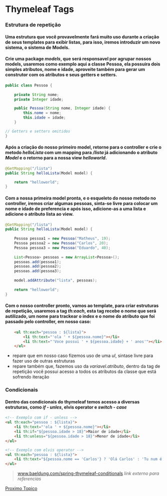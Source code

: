 # Thymeleaf Tags

### Estrutura de repetição
#### Uma estrutura que você provavelmente fará muito uso durante a criação de seus templates para exibir listas, para isso, iremos introduzir um novo sistema, o sistema de Models.
#### Crie uma package _models_, que será responsavel por agrupar nossos models, usaremos como exemplo aqui a classe Pessoa, ela possuira dois simples atributos, nome e idade, aproveite também para gerar um construtor com os atributos e seus getters e setters.
```java
public class Pessoa {
	
	private String nome;
	private Integer idade;

	public Pessoa(String nome, Integer idade) {
		this.nome = nome;
		this.idade = idade;
	}

// Getters e setters omitidos
}
```
#### Após a criação do nosso primeiro model, retorne para o controller e crie o metodo _helloLista_ com um mapping para _/lista_ já adicionando o atributo _Model_ e o retorno para a nossa view _helloworld_.
```java
@GetMapping("/lista")
public String helloLista(Model model) {

    return "helloworld";
}
```

#### Com a nossa primeira model pronta, e o esqueleto do nosso metodo no controller, iremos criar algumas pessoas, sinta-se livre para colocar um nome e idade de preferencia e após isso, adicione-as a uma lista e adicione o atributo lista ao view.
```java
@GetMapping("/lista")
public String helloLista(Model model) {
		
	Pessoa pessoa1 = new Pessoa("Matheus", 19);
	Pessoa pessoa2 = new Pessoa("Carlos", 20);
	Pessoa pessoa3 = new Pessoa("Eduardo", 40);
		
	List<Pessoa> pessoas = new ArrayList<Pessoa>();
	pessoas.add(pessoa1);
	pessoas.add(pessoa2);
	pessoas.add(pessoa3);
	
	model.addAttribute("lista", pessoas);
	
	return "helloworld";
}
```
#### Com o nosso controller pronto, vamos ao template, para criar estruturas de repetição, usaremos a tag _th:each_, esta tag recebe o nome que será autilizado, um nome para trackear o index e o nome do atributo que foi passado pelo controller, em nosso caso:
```html
	<ul th:each="pessoa : ${lista}">
		<li th:text="'ola ' + ${pessoa.nome}"></li>
		<li th:text="'Voce possui ' + ${pessoa.idade} + ' anos'"></li>
	</ul>
```
* repare que em nosso caso fizemos uso de uma _ul_, sintase livre para fazer uso de outras estruturas
* repare também que, fazemos uso da _variavel.atributo_, dentro da tag de repetição você possui acesso a todos os atributos da classe que está sofrendo iteração

### Condicionais
#### Dentro das condicionais do thymeleaf temos acesso a diversas estruturas, como _if_ - _unles_, elvis operator e _switch_ - _case_
```html
<!-- Exemplo com if - unless -->
<ul th:each="pessoa : ${lista}">
	<li th:text="'ola ' + ${pessoa.nome}"></li>
	<li th:if="${pessoa.idade > 18}">Maior de idade</li>
	<li th:unless="${pessoa.idade > 18}">Menor de idade</li>
</ul>

<!-- Exemplo com elvis operator -->
<ul th:each="pessoa : ${lista}">
	<li th:text="${pessoa.nome == 'Carlos'} ? 'Olá Carlos' : 'Tu num é o Carlos'"></li>
</ul>
```

> www.baeldung.com/spring-thymeleaf-conditionals   _link externo para referencias_

[Proximo Topico](../3-Spring-data/conexao-com-banco.md)